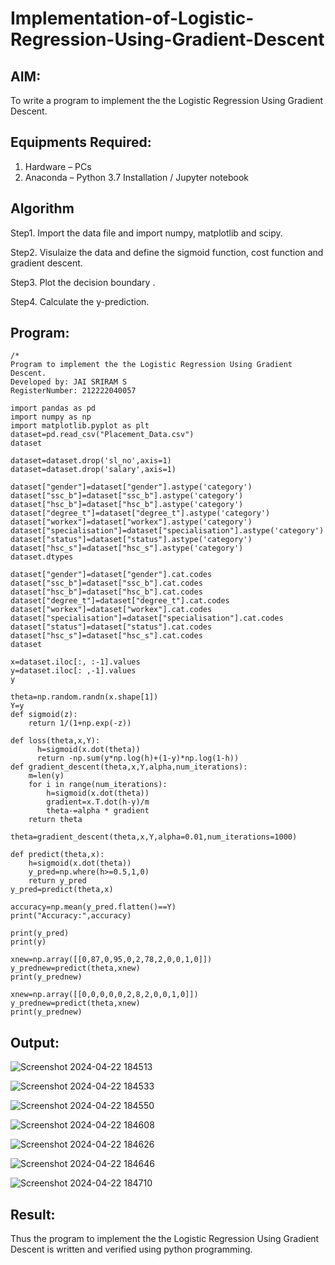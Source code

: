 # Implementation-of-Logistic-Regression-Using-Gradient-Descent

## AIM:
To write a program to implement the the Logistic Regression Using Gradient Descent.

## Equipments Required:
1. Hardware – PCs
2. Anaconda – Python 3.7 Installation / Jupyter notebook

## Algorithm
Step1. Import the data file and import numpy, matplotlib and scipy.

Step2. Visulaize the data and define the sigmoid function, cost function and gradient descent.

Step3. Plot the decision boundary .

Step4. Calculate the y-prediction.

## Program:
```
/*
Program to implement the the Logistic Regression Using Gradient Descent.
Developed by: JAI SRIRAM S
RegisterNumber: 212222040057

import pandas as pd
import numpy as np
import matplotlib.pyplot as plt
dataset=pd.read_csv("Placement_Data.csv")
dataset

dataset=dataset.drop('sl_no',axis=1)
dataset=dataset.drop('salary',axis=1)

dataset["gender"]=dataset["gender"].astype('category')
dataset["ssc_b"]=dataset["ssc_b"].astype('category')
dataset["hsc_b"]=dataset["hsc_b"].astype('category')
dataset["degree_t"]=dataset["degree_t"].astype('category')
dataset["workex"]=dataset["workex"].astype('category')
dataset["specialisation"]=dataset["specialisation"].astype('category')
dataset["status"]=dataset["status"].astype('category')
dataset["hsc_s"]=dataset["hsc_s"].astype('category')
dataset.dtypes

dataset["gender"]=dataset["gender"].cat.codes
dataset["ssc_b"]=dataset["ssc_b"].cat.codes
dataset["hsc_b"]=dataset["hsc_b"].cat.codes
dataset["degree_t"]=dataset["degree_t"].cat.codes
dataset["workex"]=dataset["workex"].cat.codes
dataset["specialisation"]=dataset["specialisation"].cat.codes
dataset["status"]=dataset["status"].cat.codes
dataset["hsc_s"]=dataset["hsc_s"].cat.codes
dataset

x=dataset.iloc[:, :-1].values
y=dataset.iloc[: ,-1].values
y

theta=np.random.randn(x.shape[1])
Y=y
def sigmoid(z):
    return 1/(1+np.exp(-z))

def loss(theta,x,Y):
      h=sigmoid(x.dot(theta))
      return -np.sum(y*np.log(h)+(1-y)*np.log(1-h))
def gradient_descent(theta,x,Y,alpha,num_iterations):
    m=len(y)
    for i in range(num_iterations):
        h=sigmoid(x.dot(theta))
        gradient=x.T.dot(h-y)/m
        theta-=alpha * gradient
    return theta

theta=gradient_descent(theta,x,Y,alpha=0.01,num_iterations=1000)

def predict(theta,x):
    h=sigmoid(x.dot(theta))
    y_pred=np.where(h>=0.5,1,0)
    return y_pred
y_pred=predict(theta,x)

accuracy=np.mean(y_pred.flatten()==Y)
print("Accuracy:",accuracy)

print(y_pred)
print(y)

xnew=np.array([[0,87,0,95,0,2,78,2,0,0,1,0]])
y_prednew=predict(theta,xnew)
print(y_prednew)

xnew=np.array([[0,0,0,0,0,2,8,2,0,0,1,0]])
y_prednew=predict(theta,xnew)
print(y_prednew)

```
## Output:
![Screenshot 2024-04-22 184513](https://github.com/yashwanthrajadurai/-Implementation-of-Logistic-Regression-Using-Gradient-Descent/assets/128462316/424b7114-6771-47c9-b1a5-4bbb190d290c)

![Screenshot 2024-04-22 184533](https://github.com/yashwanthrajadurai/-Implementation-of-Logistic-Regression-Using-Gradient-Descent/assets/128462316/c9209dec-3349-4630-9aa3-4407978cbe64)

![Screenshot 2024-04-22 184550](https://github.com/yashwanthrajadurai/-Implementation-of-Logistic-Regression-Using-Gradient-Descent/assets/128462316/53be9363-1ee2-4215-9c7b-bee2d858ec9b)

![Screenshot 2024-04-22 184608](https://github.com/yashwanthrajadurai/-Implementation-of-Logistic-Regression-Using-Gradient-Descent/assets/128462316/25c7e333-498e-4424-8863-67d018b5cf4b)

![Screenshot 2024-04-22 184626](https://github.com/yashwanthrajadurai/-Implementation-of-Logistic-Regression-Using-Gradient-Descent/assets/128462316/0a2a07a9-02e9-485e-a1ef-60a379ca989b)

![Screenshot 2024-04-22 184646](https://github.com/yashwanthrajadurai/-Implementation-of-Logistic-Regression-Using-Gradient-Descent/assets/128462316/781563d7-4f95-4a28-b036-6e92a66986c9)

![Screenshot 2024-04-22 184710](https://github.com/yashwanthrajadurai/-Implementation-of-Logistic-Regression-Using-Gradient-Descent/assets/128462316/12a2fb91-86c1-49ae-a24f-ba293dd0806c)


## Result:
Thus the program to implement the the Logistic Regression Using Gradient Descent is written and verified using python programming.
